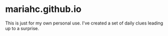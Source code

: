# mariahc.github.io

This is just for my own personal use. I've created a set of daily clues leading up to a surprise. 
